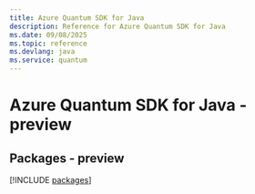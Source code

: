 ```yaml
---
title: Azure Quantum SDK for Java
description: Reference for Azure Quantum SDK for Java
ms.date: 09/08/2025
ms.topic: reference
ms.devlang: java
ms.service: quantum
---
```

# Azure Quantum SDK for Java - preview
## Packages - preview
[!INCLUDE [packages](quantum-index.md)]